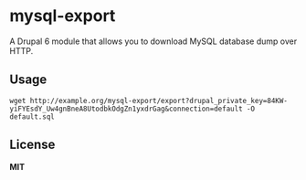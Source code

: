 # mysql-export

A Drupal 6 module that allows you to download MySQL database dump over HTTP.

## Usage

    wget http://example.org/mysql-export/export?drupal_private_key=84KW-yiFYEsdY_Uw4gnBneA8UtodbkOdgZn1yxdrGag&connection=default -O default.sql

## License

**MIT**
